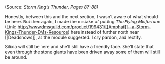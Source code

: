 
(Source: *Storm King’s Thunder, Pages 87-88)*

Honestly, between this and the next section, I wasn’t aware of what should be here. But then again, I made the mistake of putting *The Flying Misfortune* (Link: <http://www.dmsguild.com/product/199431/[[Amphail]]--a-Storm-Kings-Thunder-DMs-Resource>) here instead of further north near [[Deadsnows]], as the module suggested. I cry pardon, and rectify.

Silixia will still be here and she’ll still have a friendly face. She’ll state that even through the stone giants have been driven away some of them will still be around.
